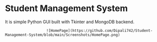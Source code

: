 # Student Management System

It is simple Python GUI built with Tkinter and MongoDB backend.

                       ![HomePage](https://github.com/Dipali742/Student-Management-System/blob/main/Screenshots/HomePage.png)

